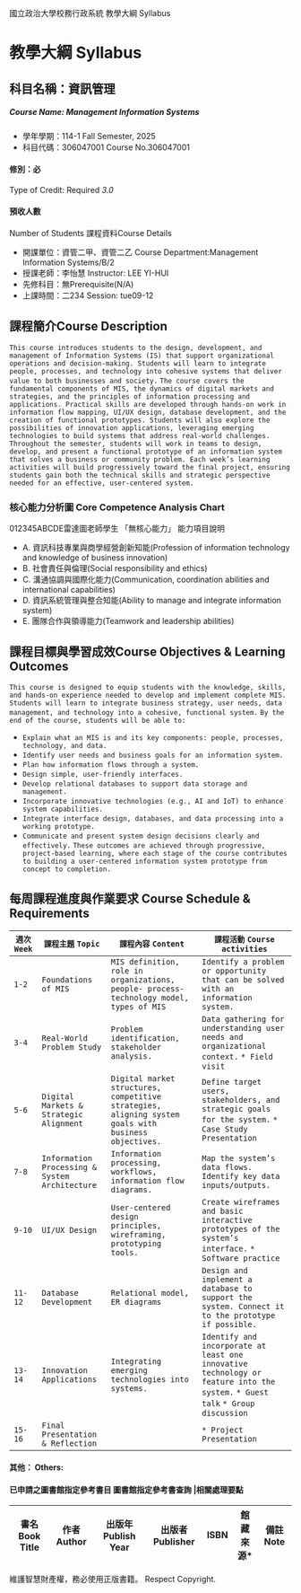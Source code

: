國立政治大學校務行政系統 教學大綱 Syllabus
# 教學大綱 Syllabus
##  科目名稱：資訊管理
#####  Course Name: Management Information Systems
  * 學年學期：114-1 Fall Semester, 2025 
  * 科目代碼：306047001 Course No.306047001
#### 修別：必
Type of Credit: Required 
_3.0_
#### 預收人數
Number of Students
課程資料Course Details
  * 開課單位：資管二甲、資管二乙 Course Department:Management Information Systems/B/2 
  * 授課老師：李怡慧 Instructor: LEE YI-HUI 
  * 先修科目：無Prerequisite(N/A)
  * 上課時間：二234 Session: tue09-12
##  課程簡介Course Description
`This course introduces students to the design, development, and management of Information Systems (IS) that support organizational operations and decision-making. Students will learn to integrate people, processes, and technology into cohesive systems that deliver value to both businesses and society.`
`The course covers the fundamental components of MIS, the dynamics of digital markets and strategies, and the principles of information processing and applications. Practical skills are developed through hands-on work in information flow mapping, UI/UX design, database development, and the creation of functional prototypes. Students will also explore the possibilities of innovation applications, leveraging emerging technologies to build systems that address real-world challenges.`
`Throughout the semester, students will work in teams to design, develop, and present a functional prototype of an information system that solves a business or community problem. Each week’s learning activities will build progressively toward the final project, ensuring students gain both the technical skills and strategic perspective needed for an effective, user-centered system.`
###  核心能力分析圖 Core Competence Analysis Chart
012345ABCDE雷達圖老師學生
「無核心能力」 
能力項目說明
  * A. 資訊科技專業與商學經營創新知能(Profession of information technology and knowledge of business innovation)
  * B. 社會責任與倫理(Social responsibility and ethics)
  * C. 溝通協調與國際化能力(Communication, coordination abilities and international capabilities)
  * D. 資訊系統管理與整合知能(Ability to manage and integrate information system)
  * E. 團隊合作與領導能力(Teamwork and leadership abilities)
##  課程目標與學習成效Course Objectives & Learning Outcomes 
`This course is designed to equip students with the knowledge, skills, and hands-on experience needed to develop and implement complete MIS. Students will learn to integrate business strategy, user needs, data management, and technology into a cohesive, functional system.`
`By the end of the course, students will be able to:`
  * `Explain what an MIS is and its key components: people, processes, technology, and data.`
  * `Identify user needs and business goals for an information system.`
  * `Plan how information flows through a system.`
  * `Design simple, user-friendly interfaces.`
  * `Develop relational databases to support data storage and management.`
  * `Incorporate innovative technologies (e.g., AI and IoT) to enhance system capabilities.`
  * `Integrate interface design, databases, and data processing into a working prototype.`
  * `Communicate and present system design decisions clearly and effectively.`
`These outcomes are achieved through progressive, project-based learning, where each stage of the course contributes to building a user-centered information system prototype from concept to completion.`
##  每周課程進度與作業要求 Course Schedule & Requirements
`週次` `Week` |  `課程主題` `Topic` |  `課程內容` `Content` |  `課程活動` `Course activities`  
---|---|---|---  
`1-2` |  `Foundations of MIS` |  `MIS definition, role in organizations, people- process-technology model, types of MIS` |  `Identify a problem or opportunity that can be solved with an information system.`  
`3-4` |  `Real-World Problem Study` |  `Problem identification, stakeholder analysis.` |  `Data gathering for understanding user needs and organizational context.` `* Field visit`  
`5-6` |  `Digital Markets & Strategic Alignment` |  `Digital market structures, competitive strategies, aligning system goals with business objectives.` |  `Define target users, stakeholders, and strategic goals for the system.` `* Case Study Presentation`  
`7-8` |  `Information Processing & System Architecture` |  `Information processing, workflows, information flow diagrams.` |  `Map the system’s data flows. Identify key data inputs/outputs.`  
`9-10` |  `UI/UX Design` |  `User-centered design principles, wireframing, prototyping tools.` |  `Create wireframes and basic interactive prototypes of the system’s interface.` `* Software practice`  
`11-12 ` |  `Database Development` |  `Relational model, ER diagrams` |  `Design and implement a database to support the system. Connect it to the prototype if possible.`  
`13-14` |  `Innovation Applications` |  `Integrating emerging technologies into systems.` |  `Identify and incorporate at least one innovative technology or feature into the system.` `* Guest talk` `* Group discussion`  
`15-16` |  `Final Presentation & Reflection` |  |  `* Project Presentation`  
####  其他： Others:
####  已申請之圖書館指定參考書目  圖書館指定參考書查詢 |相關處理要點
書名 Book Title |  作者 Author |  出版年 Publish Year |  出版者 Publisher |  ISBN  |  館藏來源* |  備註 Note  
---|---|---|---|---|---|---  
維護智慧財產權，務必使用正版書籍。 Respect Copyright.